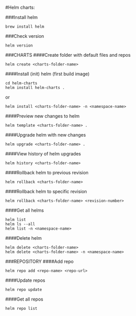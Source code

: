 #Helm charts:

###Install helm
```
brew install helm
```

###Check version
```
helm version
```

###CHARTS
####Create folder with default files and repos
```
helm create <charts-folder-name>
```

####Install (init) helm (first build image)
```
cd helm-charts
helm install helm-charts .
```
or
```
helm install <charts-folder-name> -n <namespace-name>
```

####Preview new changes to helm
```
helm template <charts-folder-name> .
```

####Upgrade helm with new changes
```
helm upgrade <charts-folder-name> .
```

####View history of helm upgrades
```
helm history <charts-folder-name>
```

####Rollback helm to previous revision
```
helm rollback <charts-folder-name>
```
####Rollback helm to specific revision
```
helm rollback <charts-folder-name> <revision-number>
```

####Get all helms
```
helm list
helm ls --all
helm list -n <namespace-name>
```

####Delete helm
```
helm delete <charts-folder-name>
helm delete <charts-folder-name> -n <namespace-name>
```


###REPOSITORY
####Add repo
```
helm repo add <repo-name> <repo-url>
```
####Update repos
```
helm repo update
```
####Get all repos
```
helm repo list
```
